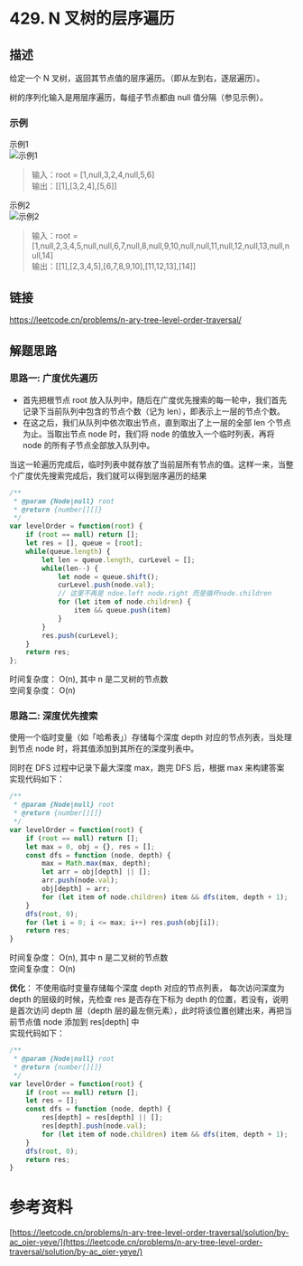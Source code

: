 # 429. N 叉树的层序遍历    
## 描述
给定一个 N 叉树，返回其节点值的层序遍历。（即从左到右，逐层遍历）。  

树的序列化输入是用层序遍历，每组子节点都由 null 值分隔（参见示例）。                 

### 示例
示例1   
![示例1](https://img-blog.csdnimg.cn/4f2cbcc804d046e8a7d6ee4c93675702.png)  
> 输入：root = [1,null,3,2,4,null,5,6]              
> 输出：\[[1],[3,2,4],[5,6]]                

示例2      
![示例2](https://img-blog.csdnimg.cn/d8781a64b8d4442e834bd46b89a1ff2f.png)    
> 输入：root = [1,null,2,3,4,5,null,null,6,7,null,8,null,9,10,null,null,11,null,12,null,13,null,null,14]  
> 输出：\[[1],[2,3,4,5],[6,7,8,9,10],[11,12,13],[14]]             
   
 
## 链接
https://leetcode.cn/problems/n-ary-tree-level-order-traversal/                    

## 解题思路   
### 思路一: 广度优先遍历             
- 首先把根节点 root 放入队列中，随后在广度优先搜索的每一轮中，我们首先记录下当前队列中包含的节点个数（记为 len），即表示上一层的节点个数。  
- 在这之后，我们从队列中依次取出节点，直到取出了上一层的全部 len 个节点为止。当取出节点 node 时，我们将 node 的值放入一个临时列表，再将 node 的所有子节点全部放入队列中。  

当这一轮遍历完成后，临时列表中就存放了当前层所有节点的值。这样一来，当整个广度优先搜索完成后，我们就可以得到层序遍历的结果   
```javascript
/**
 * @param {Node|null} root
 * @return {number[][]}
 */
var levelOrder = function(root) {
    if (root == null) return [];
    let res = [], queue = [root];
    while(queue.length) {
        let len = queue.length, curLevel = [];
        while(len--) {
            let node = queue.shift();
            curLevel.push(node.val);
            // 这里不再是 ndoe.left node.right 而是循坏node.children
            for (let item of node.children) {
                item && queue.push(item)
            }
        }
        res.push(curLevel);
    }
    return res;
};
```
时间复杂度： O(n), 其中 n 是二叉树的节点数     
空间复杂度： O(n)    

### 思路二: 深度优先搜索  
使用一个临时变量（如「哈希表」）存储每个深度 depth 对应的节点列表，当处理到节点 node 时，将其值添加到其所在的深度列表中。

同时在 DFS 过程中记录下最大深度 max，跑完 DFS 后，根据 max 来构建答案  
实现代码如下：   
```javascript
/**
 * @param {Node|null} root
 * @return {number[][]}
 */
var levelOrder = function(root) {
    if (root == null) return [];
    let max = 0, obj = {}, res = []; 
    const dfs = function (node, depth) {
        max = Math.max(max, depth);
        let arr = obj[depth] || [];
        arr.push(node.val);
        obj[depth] = arr;
        for (let item of node.children) item && dfs(item, depth + 1);
    }
    dfs(root, 0); 
    for (let i = 0; i <= max; i++) res.push(obj[i]);
    return res;
}
``` 
时间复杂度： O(n), 其中 n 是二叉树的节点数     
空间复杂度： O(n)   
 
**优化**： 不使用临时变量存储每个深度 depth 对应的节点列表， 每次访问深度为 depth 的层级的时候，先检查 res 是否存在下标为 depth 的位置，若没有，说明是首次访问 depth 层（depth 层的最左侧元素），此时将该位置创建出来，再把当前节点值 node 添加到 res[depth] 中  
实现代码如下：   
```javascript
/**
 * @param {Node|null} root
 * @return {number[][]}
 */
var levelOrder = function(root) {
    if (root == null) return [];
    let res = []; 
    const dfs = function (node, depth) {
        res[depth] = res[depth] || [];
        res[depth].push(node.val); 
        for (let item of node.children) item && dfs(item, depth + 1);
    }
    dfs(root, 0);  
    return res;
}
``` 

# 参考资料  
[https://leetcode.cn/problems/n-ary-tree-level-order-traversal/solution/by-ac_oier-yeye/](https://leetcode.cn/problems/n-ary-tree-level-order-traversal/solution/by-ac_oier-yeye/)